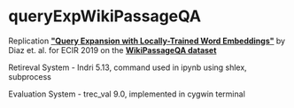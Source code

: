 ﻿# queryExpWikiPassageQA

Replication [**"Query Expansion with Locally-Trained Word Embeddings"**](http://www.aclweb.org/anthology/P16-1035) by Diaz et. al. for ECIR 2019 on the [**WikiPassageQA dataset**]( https://arxiv.org/pdf/1805.03797.pdf)

Retireval System - Indri 5.13, command used in ipynb using shlex, subprocess

Evaluation System - trec_val 9.0, implemented in cygwin terminal




